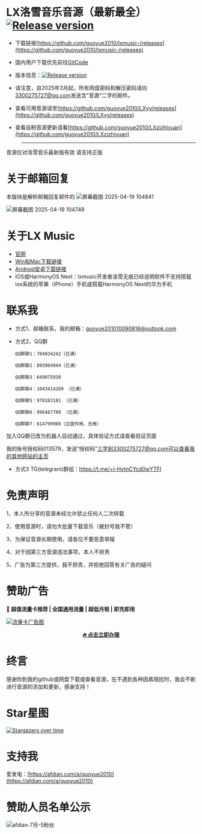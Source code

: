 # LX洛雪音乐音源（最新最全） <a href="https://bgithub.xyz/guoyue2010/lxmusic-/releases"><img src="https://img.shields.io/github/release/guoyue2010/lxmusic-" alt="Release version"></a>

- 下载链接[https://github.com/guoyue2010/lxmusic-/releases](https://github.com/guoyue2010/lxmusic-/releases)

- 国内用户下载优先前往[GitCode](https://gitcode.com/guoyue2010/lxmusic-)

- 版本信息：<a href="https://bgithub.xyz/guoyue2010/lxmusic-/releases"><img src="https://img.shields.io/github/release/guoyue2010/lxmusic-" alt="Release version"></a>

- 请注意，自2025年3月起，所有网盘密码和解压密码请向[3300275727@qq.com](mailto:3300275727@qq.com)发送含”音源“二字的邮件。

- 查看可用音源请至[https://github.com/guoyue2010/LXyy/releases](https://github.com/guoyue2010/LXyy/releases)

- 查看自制音源更新请看[https://github.com/guoyue2010/LXzizhiyuan](https://github.com/guoyue2010/LXzizhiyuan)

> ----------------------------------------
  音源仅对洛雪音乐最新版有效
  请支持正版

# 关于邮箱回复
本版块是解析邮箱回复邮件的
![屏幕截图 2025-04-19 104841](https://github.com/user-attachments/assets/327cca57-7e16-4b19-9cfd-ec6072ac966b)

![屏幕截图 2025-04-19 104749](https://github.com/user-attachments/assets/5e3716e4-bd58-4bc0-9d5c-83ff0516810b)



# 关于LX Music
- [官网](https://lxmusic.toside.cn/)
- [Win和Mac下载链接](https://github.com/lyswhut/lx-music-desktop?tab=readme-ov-file#readme)
- [Android安卓下载链接](https://github.com/lyswhut/lx-music-mobile)
- IOS或HarmonyOS Next：lxmusic开发者洛雪无痕已经说明软件不支持搭载ios系统的苹果（iPhone）手机或搭载HarmonyOS Next的华为手机

# 联系我
- 方式1、邮箱联系，我的邮箱：[guoyue201010090816@outlook.com](mailto:guoyue201010090816@outlook.com)

- 方式2、QQ群

      QQ群聊1：704034242（已满）
    
      QQ群聊2：893904944（已满）

      QQ群聊3：649075930
      
      QQ群聊4：1043414269 （已满）
      
      QQ群聊5：978183181 （已满）
      
      QQ群聊6：996467780 （已满）

      QQ群聊7：614799908（过度作用，无用）

加入QQ群已改为机器人自动通过，具体验证方式请查看验证页面

我的账号授权码013579，发送“授权码”三字到3300275727@qq.com可以查看我的其他网站的主页

- 方式3
TG(telegram)群组：https://t.me/+l-HytnCYcd0wYTFl


# 免责声明
1、本人所分享的音源未经允许禁止任何人二次转载

2、使用音源时，请勿大批量下载音乐（被封号我不管）

3、为保证音源长期使用，请各位不要恶意举报

4、对于因第三方音源违法事项，本人不担责

5、广告为第三方提供，我不担责，并拒绝回答有关广告的疑问

# 赞助广告
**🚀 超值流量卡推荐 | 全国通用流量 | 超低月租 | 即充即用**  

[![流量卡广告图](http://imagebed.sbsb.life/%E6%B5%81%E9%87%8F%E5%8D%A1%E6%A8%AA%E5%B9%85.jpg)](https://hy.yunhaoka.com/#/pages/micro_store/index?agent_id=59eb871e2cfd979e2210db56129c38e0)  

<center>
  <a href="https://hy.yunhaoka.com/#/pages/micro_store/index?agent_id=59eb871e2cfd979e2210db56129c38e0">
    <strong>🔥 点击立即办理</strong>
  </a>
</center>


# 终言
感谢你到我的github或网盘下载或查看音源，在不遇到各种因素阻扰时，我会不断进行音源的添加和更新，感谢支持！

# Star星图
[![Stargazers over time](https://starchart.cc/guoyue2010/lxmusic-.svg?background=%23FFFFFF&axis=%23333333&line=%23ffc163)](https://starchart.cc/guoyue2010/lxmusic-)

# 支持我
爱发电：[https://afdian.com/a/guoyue2010](https://afdian.com/a/guoyue2010)

# 赞助人员名单公示
![afdian-7月-5粉丝](https://github.com/user-attachments/assets/ad58f396-ccb9-4a83-bf42-7b5794e85931)
